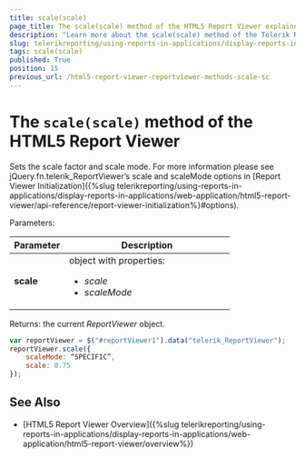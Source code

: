 ```yaml
---
title: scale(scale)
page_title: The scale(scale) method of the HTML5 Report Viewer explained
description: "Learn more about the scale(scale) method of the Telerik Reporting HTML5 Report Viewer and how to use it to customize the viewer's behavior."
slug: telerikreporting/using-reports-in-applications/display-reports-in-applications/web-application/html5-report-viewer/api-reference/reportviewer/methods/scale(scale)
tags: scale(scale)
published: True
position: 15
previous_url: /html5-report-viewer-reportviewer-methods-scale-sc
---
```


<style>
table th:first-of-type {
	width: 25%;
}
table th:nth-of-type(2) {
	width: 75%;
}
</style>

# The `scale(scale)` method of the HTML5 Report Viewer

Sets the scale factor and scale mode. For more information please see jQuery.fn.telerik_ReportViewer’s scale and scaleMode options in [Report Viewer Initialization]({%slug telerikreporting/using-reports-in-applications/display-reports-in-applications/web-application/html5-report-viewer/api-reference/report-viewer-initialization%}#options).

Parameters:

| Parameter | Description |
| ------ | ------ |
| __scale__ |object with properties:<ul><li>*scale* </li><li>*scaleMode* </li></ul>|

Returns: the current *ReportViewer* object. 

````JavaScript
var reportViewer = $("#reportViewer1").data("telerik_ReportViewer");
reportViewer.scale({
	scaleMode: “SPECIFIC”,
	scale: 0.75
});
````


## See Also

* [HTML5 Report Viewer Overview]({%slug telerikreporting/using-reports-in-applications/display-reports-in-applications/web-application/html5-report-viewer/overview%})
